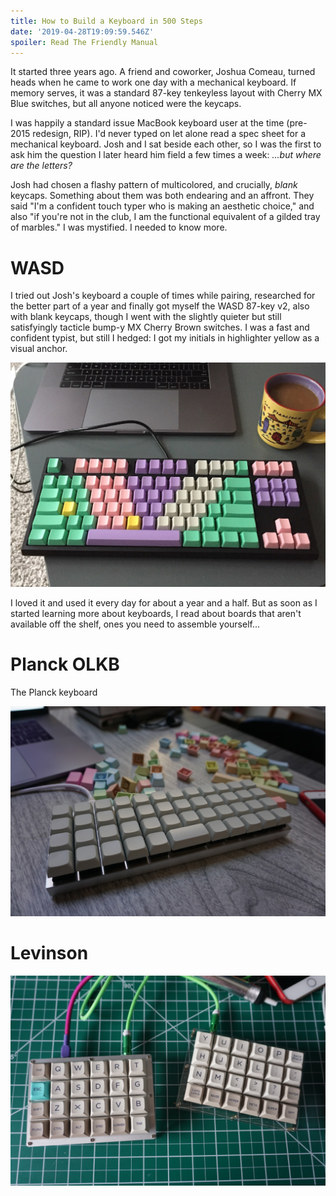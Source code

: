 ```yaml
---
title: How to Build a Keyboard in 500 Steps
date: '2019-04-28T19:09:59.546Z'
spoiler: Read The Friendly Manual
---
```


It started three years ago. A friend and coworker, Joshua Comeau, turned heads when he came to work one day with a mechanical keyboard. If memory serves, it was a standard 87-key tenkeyless layout with Cherry MX Blue switches, but all anyone noticed were the keycaps.

I was happily a standard issue MacBook keyboard user at the time (pre-2015 redesign, RIP). I'd never typed on let alone read a spec sheet for a mechanical keyboard. Josh and I sat beside each other, so I was the first to ask him the question I later heard him field a few times a week: _...but where are the letters?_

Josh had chosen a flashy pattern of multicolored, and crucially, _blank_ keycaps. Something about them was both endearing and an affront. They said "I'm a confident touch typer who is making an aesthetic choice," and also "if you're not in the club, I am the functional equivalent of a gilded tray of marbles." I was mystified. I needed to know more.

# WASD

I tried out Josh's keyboard a couple of times while pairing, researched for the better part of a year and finally got myself the WASD 87-key v2, also with blank keycaps, though I went with the slightly quieter but still satisfyingly tacticle bump-y MX Cherry Brown switches. I was a fast and confident typist, but still I hedged: I got my initials in highlighter yellow as a visual anchor.

![My first keyboard: WASD 87-key with Cherry MX Brown switches](./IMG_3971.JPG)

I loved it and used it every day for about a year and a half. But as soon as I started learning more about keyboards, I read about boards that aren't available off the shelf, ones you need to assemble yourself...

# Planck OLKB

The Planck keyboard

![](./DSC01919.JPG)

# Levinson

![](./LRG_DSC02769.JPG)
